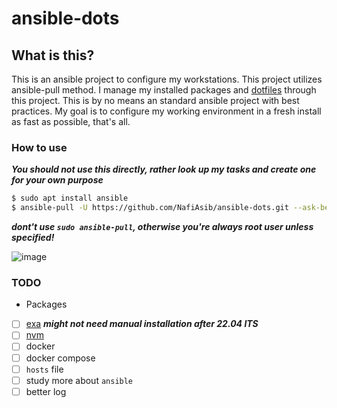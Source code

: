 # ansible-dots

## What is this?
This is an ansible project to configure my workstations. This project utilizes ansible-pull method. I manage my installed packages and [dotfiles](https://github.com/NafiAsib/dotfiles) through this project. This is by no means an standard ansible project with best practices. My goal is to configure my working environment in a fresh install as fast as possible, that's all.

### How to use
***You should not use this directly, rather look up my tasks and create one for your own purpose***
```bash
$ sudo apt install ansible
$ ansible-pull -U https://github.com/NafiAsib/ansible-dots.git --ask-become-pass
```
***dont't use `sudo ansible-pull`, otherwise you're always root user unless specified!***

![image](https://user-images.githubusercontent.com/38901581/127496564-7360f7cb-5130-427f-96e0-d58602ea2e98.png)

### TODO
* Packages
- [ ] [exa](https://the.exa.website/install/linux#manual) ***might not need manual installation after 22.04 lTS***
- [ ] [nvm](https://github.com/nvm-sh/nvm)
- [ ] docker
- [ ] docker compose
- [ ] `hosts` file
- [ ] study more about `ansible`
- [ ] better log
